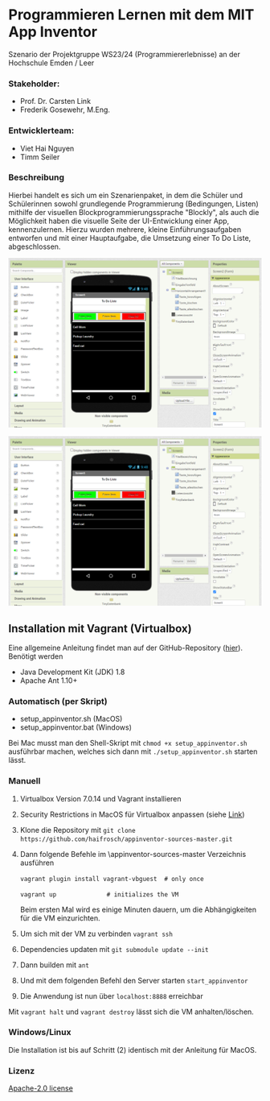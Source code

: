 # Programmieren Lernen mit dem MIT App Inventor

Szenario der Projektgruppe WS23/24 (Programmiererlebnisse) an der Hochschule Emden / Leer

### Stakeholder:

- Prof. Dr. Carsten Link
- Frederik Gosewehr, M.Eng.

### Entwicklerteam:

- Viet Hai Nguyen
- Timm Seiler

### Beschreibung

Hierbei handelt es sich um ein Szenarienpaket, in dem die Schüler und Schülerinnen sowohl grundlegende Programmierung (Bedingungen, Listen) mithilfe der visuellen Blockprogrammierungssprache "Blockly", als auch die Möglichkeit haben die visuelle Seite der UI-Entwicklung einer App, kennenzulernen. Hierzu wurden mehrere, kleine Einführungsaufgaben entworfen und mit einer Hauptaufgabe, die Umsetzung einer To Do Liste, abgeschlossen.

![UI](Vokabeltrainer/images/UI.png)

![Block](Vokabeltrainer/images/UI.png)

## Installation mit Vagrant (Virtualbox)

Eine allgemeine Anleitung findet man auf der GitHub-Repository ([hier](https://github.com/mit-cml/appinventor-sources)). Benötigt werden

- Java Development Kit (JDK) 1.8
- Apache Ant 1.10+

### Automatisch (per Skript)

- setup_appinventor.sh (MacOS)
- setup_appinventor.bat (Windows)

Bei Mac musst man den Shell-Skript mit `chmod +x setup_appinventor.sh` ausführbar machen, welches sich dann mit `./setup_appinventor.sh` starten lässt.

### Manuell

1. Virtualbox Version 7.0.14 und Vagrant installieren

2. Security Restrictions in MacOS für Virtualbox anpassen (siehe [Link](https://medium.com/@Aenon/mac-virtualbox-kernel-driver-error-df39e7e10cd8))

3. Klone die Repository mit
   	`git clone https://github.com/haifrosch/appinventor-sources-master.git`

4. Dann folgende Befehle im \appinventor-sources-master Verzeichnis ausführen

   `vagrant plugin install vagrant-vbguest 	# only once`

   `vagrant up             	# initializes the VM`
   
   Beim ersten Mal wird es einige Minuten dauern, um die Abhängigkeiten für die VM  einzurichten.

5. Um sich mit der VM zu verbinden
   	`vagrant ssh`

6. Dependencies updaten mit
   	`git submodule update --init`

7. Dann builden mit
   	`ant`

8. Und mit dem folgenden Befehl den Server starten
   	`start_appinventor`

9. Die Anwendung ist nun über `localhost:8888` erreichbar

Mit `vagrant halt` und `vagrant destroy` lässt sich die VM anhalten/löschen.

### Windows/Linux

Die Installation ist bis auf Schritt (2) identisch mit der Anleitung für MacOS. 

### Lizenz

[Apache-2.0 license](https://github.com/mit-cml/appinventor-sources/blob/master/LICENSE)